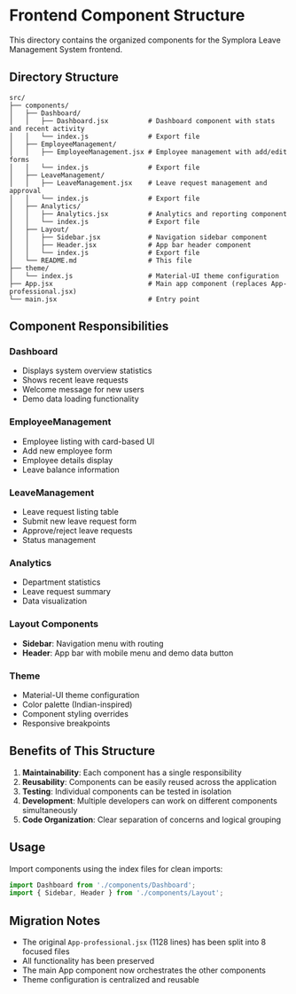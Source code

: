 # Frontend Component Structure

This directory contains the organized components for the Symplora Leave Management System frontend.

## Directory Structure

```
src/
├── components/
│   ├── Dashboard/
│   │   ├── Dashboard.jsx          # Dashboard component with stats and recent activity
│   │   └── index.js               # Export file
│   ├── EmployeeManagement/
│   │   ├── EmployeeManagement.jsx # Employee management with add/edit forms
│   │   └── index.js               # Export file
│   ├── LeaveManagement/
│   │   ├── LeaveManagement.jsx    # Leave request management and approval
│   │   └── index.js               # Export file
│   ├── Analytics/
│   │   ├── Analytics.jsx          # Analytics and reporting component
│   │   └── index.js               # Export file
│   ├── Layout/
│   │   ├── Sidebar.jsx            # Navigation sidebar component
│   │   ├── Header.jsx             # App bar header component
│   │   └── index.js               # Export file
│   └── README.md                  # This file
├── theme/
│   └── index.js                   # Material-UI theme configuration
├── App.jsx                        # Main app component (replaces App-professional.jsx)
└── main.jsx                       # Entry point
```

## Component Responsibilities

### Dashboard
- Displays system overview statistics
- Shows recent leave requests
- Welcome message for new users
- Demo data loading functionality

### EmployeeManagement
- Employee listing with card-based UI
- Add new employee form
- Employee details display
- Leave balance information

### LeaveManagement
- Leave request listing table
- Submit new leave request form
- Approve/reject leave requests
- Status management

### Analytics
- Department statistics
- Leave request summary
- Data visualization

### Layout Components
- **Sidebar**: Navigation menu with routing
- **Header**: App bar with mobile menu and demo data button

### Theme
- Material-UI theme configuration
- Color palette (Indian-inspired)
- Component styling overrides
- Responsive breakpoints

## Benefits of This Structure

1. **Maintainability**: Each component has a single responsibility
2. **Reusability**: Components can be easily reused across the application
3. **Testing**: Individual components can be tested in isolation
4. **Development**: Multiple developers can work on different components simultaneously
5. **Code Organization**: Clear separation of concerns and logical grouping

## Usage

Import components using the index files for clean imports:

```jsx
import Dashboard from './components/Dashboard';
import { Sidebar, Header } from './components/Layout';
```

## Migration Notes

- The original `App-professional.jsx` (1128 lines) has been split into 8 focused files
- All functionality has been preserved
- The main App component now orchestrates the other components
- Theme configuration is centralized and reusable

